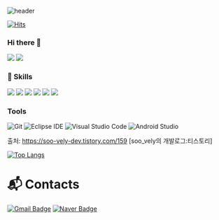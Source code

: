 ![header](https://capsule-render.vercel.app/api?type=waving&color=FFE400&height=220&section=header&text=ssuzzang%20☆&fontSize=60)

[![Hits](https://hits.seeyoufarm.com/api/count/incr/badge.svg?url=https%3A%2F%2Fgithub.com%2Fssuzzang&count_bg=%23FFCF00&title_bg=%23000000&icon=hashnode.svg&icon_color=%23F6F75E&title=ssuzzang&edge_flat=false)](https://hits.seeyoufarm.com)
### Hi there 👋
<img src="https://img.shields.io/badge/kkkjs124@kakao.com-FAF4C0?style=flat-square&logo=Gmail&logoColor=#FFCD00"/> <img src="https://img.shields.io/badge/Ulsan, Republic of Korea-FAF4C0?style=flat-square&logo=Google Maps&logoColor=#FFCD00"/> 

### 💪 Skills
<img src="https://img.shields.io/badge/SQLite-003B57?style=flat-square&logo=SQLite&logoColor=#003B57"/> <img src="https://img.shields.io/badge/Python-D4F4FA?style=flat-square&logo=Python&logoColor=#3776AB"/>
<img src="https://img.shields.io/badge/JavaScript-FFFFD7?style=flat-square&logo=JavaScript&logoColor=#F7DF1E"/>
<img src="https://img.shields.io/badge/HTML5-FFF0BB?style=flat-square&logo=HTML5&logoColor=#FFE400"/> 
<img src="https://img.shields.io/badge/MongoDB-E4F7BA?style=flat-square&logo=MongoDB&logoColor=#47A248"/> 
<img src="https://img.shields.io/badge/Raspberry PI-A22846?style=flat-square&logo=Raspberry Pi&logoColor=#A22846"/> 

### Tools
![Git](https://img.shields.io/badge/Git-F05032.svg?&style=for-the-badge&logo=Git&logoColor=white)
![Eclipse IDE](https://img.shields.io/badge/Eclipse%20IDE-2C2255.svg?&style=for-the-badge&logo=Eclipse%20IDE&logoColor=white)
![Visual Studio Code](https://img.shields.io/badge/Visual%20Studio%20Code-007ACC.svg?&style=for-the-badge&logo=Visual%20Studio%20Code&logoColor=white)
![Android Studio](https://img.shields.io/badge/Android%20Studio-3DDC84.svg?&style=for-the-badge&logo=Android%20Studio&logoColor=white)

출처: https://soo-vely-dev.tistory.com/159 [soo_vely의 개발로그:티스토리]

[![Top Langs](https://github-readme-stats.vercel.app/api/top-langs/?username=ssuzzang&langs_count=8)](https://github.com/anuraghazra/github-readme-stats)




# :mailbox_with_mail: Contacts
[![Gmail Badge](https://img.shields.io/badge/Gmail-d14836?style=flat-square&logo=Gmail&logoColor=white&link=mailto:kwonjinsu124@gmail.com)](mailto:kwonjinsu124@gmail.com)
[![Naver Badge](https://img.shields.io/badge/Naver-03C75A?style=flat-square&logo=Naver&logoColor=white&link=mailto:kkkjs124@naver.com)](mailto:kkkjs124@naver.com)
